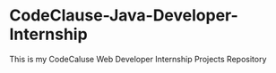 # CodeClause-Java-Developer-Internship
This is my CodeCaluse Web Developer Internship Projects Repository
